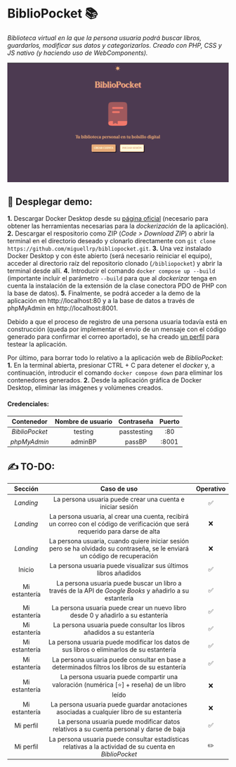 # BiblioPocket 📚
_Biblioteca virtual en la que la persona usuaria podrá buscar libros, guardarlos, modificar sus datos y categorizarlos. Creado con PHP, CSS y JS nativo (y haciendo uso de WebComponents)._

<img src="demo/demo_pantalla_inicial.png" alt="Captura de pantalla de la vista inicial de BiblioPocket 📚" >

## 🚀 Desplegar demo:
**1.** Descargar Docker Desktop desde su [página oficial](https://www.docker.com/products/docker-desktop/) (necesario para obtener las herramientas necesarias para la _dockerización_ de la aplicación).
**2.** Descargar el respositorio como ZIP (_Code > Download ZIP_) o abrir la terminal en el directorio deseado y clonarlo directamente con ```git clone https://github.com/miguellrp/bibliopocket.git```.
**3.** Una vez instalado Docker Desktop y con éste abierto (será necesario reiniciar el equipo), acceder al directorio raíz del repositorio clonado (``` /bibliopocket ```) y abrir la terminal desde allí.
**4.** Introducir el comando ```docker compose up --build``` (importante incluír el parámetro ```--build``` para que al _dockerizar_ tenga en cuenta la instalación de la extensión de la clase conectora PDO de PHP con la base de datos).
**5.** Finalmente, se podrá acceder a la demo de la aplicación en http://localhost:80 y a la base de datos a través de phpMyAdmin en http://localhost:8001.

Debido a que el proceso de registro de una persona usuaria todavía está en construcción (queda por implementar el envío de un mensaje con el código generado para confirmar el correo aportado), se ha creado <a href="#credenciales">un perfil</a> para testear la aplicación.

Por último, para borrar todo lo relativo a la aplicación web de _BiblioPocket_:
**1.** En la terminal abierta, presionar CTRL + C para detener el _docker_ y, a continuación, introducir el comando ```docker compose down``` para eliminar los contenedores generados.
**2.** Desde la aplicación gráfica de Docker Desktop, eliminar las imágenes y volúmenes creados.


#### Credenciales:
| Contenedor | Nombre de usuario | Contraseña | Puerto |
|:---:|:---:|:---:|:---:|
| _BiblioPocket_ | testing | passtesting | :80 |
| _phpMyAdmin_ | adminBP | passBP | :8001 |


## ✍️ TO-DO:
| Sección | Caso de uso | Operativo |
|:---:|:---:|:---:|
| _Landing_ | La persona usuaria puede crear una cuenta e iniciar sesión | ✅ |
| _Landing_ | La persona usuaria, al crear una cuenta, recibirá un correo con el código de verificación que será requerido para darse de alta | ❌ |
| _Landing_ | La persona usuaria, cuando quiere iniciar sesión pero se ha olvidado su contraseña, se le enviará un código de recuperación | ❌ |
| Inicio | La persona usuaria puede visualizar sus últimos libros añadidos | ✅ |
| Mi estantería | La persona usuaria puede buscar un libro a través de la API de _Google Books_ y añadirlo a su estantería | ✅ |
| Mi estantería | La persona usuaria puede crear un nuevo libro desde 0 y añadirlo a su estantería | ✅ |
| Mi estantería | La persona usuaria puede consultar los libros añadidos a su estantería | ✅ |
| Mi estantería | La persona usuaria puede modificar los datos de sus libros o eliminarlos de su estantería | ✅ |
| Mi estantería | La persona usuaria puede consultar en base a determinados filtros los libros de su estantería | ✅ |
| Mi estantería | La persona usuaria puede compartir una valoración (numérica [⭐] + reseña) de un libro leído | ❌ |
| Mi estantería | La persona usuaria puede guardar anotaciones asociadas a cualquier libro de su estantería | ❌ |
| Mi perfil | La persona usuaria puede modificar datos relativos a su cuenta personal y darse de baja | ✅ |
| Mi perfil | La persona usuaria puede consultar estadísticas relativas a la actividad de su cuenta en _BiblioPocket_ | ✏️ |